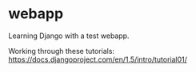 # webapp
Learning Django with a test webapp.

Working through these tutorials:
https://docs.djangoproject.com/en/1.5/intro/tutorial01/
